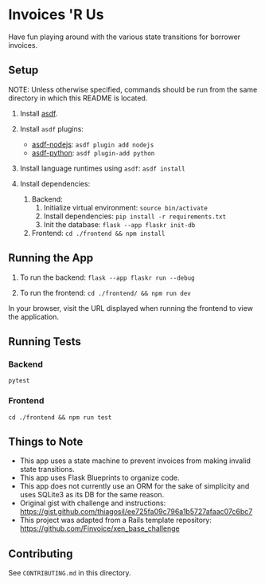 # Invoices 'R Us

Have fun playing around with the various state transitions for borrower invoices.

## Setup

NOTE: Unless otherwise specified, commands should be run from the same directory in which this README is located.

1. Install [asdf](https://asdf-vm.com/guide/getting-started.html).

1. Install `asdf` plugins:
    - [asdf-nodejs](https://github.com/asdf-vm/asdf-nodejs): `asdf plugin add nodejs`
    - [asdf-python](https://github.com/asdf-community/asdf-python): `asdf plugin-add python`

1. Install language runtimes using `asdf`: `asdf install`

1. Install dependencies:
    1. Backend:
        1. Initialize virtual environment: `source bin/activate`
        1. Install dependencies: `pip install -r requirements.txt`
        1. Init the database: `flask --app flaskr init-db`
    1. Frontend: `cd ./frontend && npm install`

## Running the App

1. To run the backend: `flask --app flaskr run --debug`

1. To run the frontend: `cd ./frontend/ && npm run dev`

In your browser, visit the URL displayed when running the frontend to view the application.

## Running Tests

### Backend

`pytest`

### Frontend

`cd ./frontend && npm run test`

## Things to Note

- This app uses a state machine to prevent invoices from making invalid state transitions.
- This app uses Flask Blueprints to organize code.
- This app does not currently use an ORM for the sake of simplicity and uses SQLite3 as its DB for the same reason.
- Original gist with challenge and instructions: https://gist.github.com/thiagosil/ee725fa09c796a1b5727afaac07c6bc7
- This project was adapted from a Rails template repository: https://github.com/Finvoice/xen_base_challenge

## Contributing

See `CONTRIBUTING.md` in this directory.
